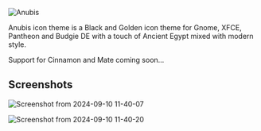 
![Anubis](https://github.com/user-attachments/assets/456ff595-482f-4d7b-99b5-0ec33a05610b)

Anubis icon theme is a Black and Golden icon theme for Gnome, XFCE, Pantheon and Budgie DE with a touch of Ancient Egypt mixed with modern style.

Support for Cinnamon and Mate coming soon...


Screenshots
--
![Screenshot from 2024-09-10 11-40-07](https://github.com/user-attachments/assets/c904f212-c9de-4a2a-b800-bdbacbd9ab21)

![Screenshot from 2024-09-10 11-40-20](https://github.com/user-attachments/assets/d71f44aa-578b-404d-959b-a4307c0657c5)
